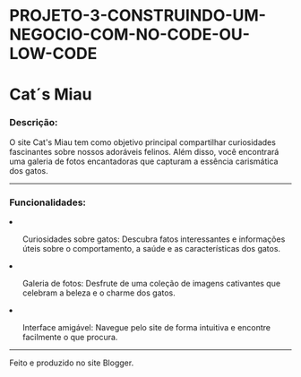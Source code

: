 # PROJETO-3-CONSTRUINDO-UM-NEGOCIO-COM-NO-CODE-OU-LOW-CODE
<h1>Cat´s Miau</h1>
<h3>Descrição:</h3>
<p>O site Cat's Miau tem como objetivo principal compartilhar curiosidades fascinantes sobre nossos adoráveis felinos. Além disso, você encontrará uma galeria de fotos encantadoras que capturam a essência carismática dos gatos.</p>
<hr>
<h3>Funcionalidades:</h3>
<li>
  <ul><p>Curiosidades sobre gatos: Descubra fatos interessantes e informações úteis sobre o comportamento, a saúde e as características dos gatos.</p></ul>
</li>
  <li><ul><p>Galeria de fotos: Desfrute de uma coleção de imagens cativantes que celebram a beleza e o charme dos gatos.</p></ul></li>
  <li>
  <ul><p>Interface amigável: Navegue pelo site de forma intuitiva e encontre facilmente o que procura.</p></ul>
</li>
<hr>
<p>Feito e produzido no site <a>Blogger</a>.</p>
